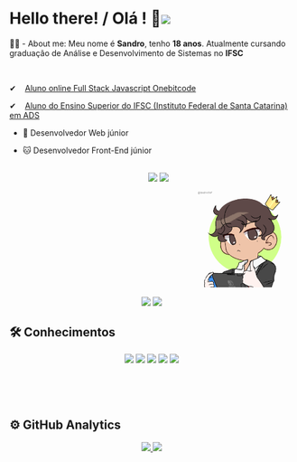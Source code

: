 <h1>Hello there! / Olá ! 🤖<img src="https://media0.giphy.com/media/KGMzZvWa5su2O5LCVR/giphy.gif?cid=6c09b952c4tyhm22a1wiatx00j3997ldr1ivm17vw50eze1m&rid=giphy.gif&ct=s" width="60px"></h1>

<p>👨‍💻 - About me: Meu nome é <b>Sandro</b>, tenho <b>18 anos</b>. Atualmente cursando graduação de Análise e Desenvolvimento de Sistemas no <b>IFSC</b></p>

<br>
<p>✔&nbsp&nbsp&nbsp&nbsp<a href="https://onebitcode.com/lp/">Aluno online Full Stack Javascript Onebitcode</a></p>
<p>✔&nbsp&nbsp&nbsp&nbsp<a href="https://www.ifsc.edu.br">Aluno do Ensino Superior do IFSC (Instituto Federal de Santa Catarina) em ADS</a>
<br>

- 🐉 Desenvolvedor Web júnior
- 🐱 Desenvolvedor Front-End júnior
<br><br>
  
  <p align="center"><img src='https://user-images.githubusercontent.com/93799829/186530211-5bb7c44e-ce67-4615-afb8-718007ff6cf9.gif' width="50px"><b> </b><img src='https://user-images.githubusercontent.com/93799829/186530211-5bb7c44e-ce67-4615-afb8-718007ff6cf9.gif' width="50px"></p>
  <p align="right"><img width="170px" style="position='absolute'" src='download20220905161600.png'</p>
  
<p align="center"> 
<a href="https://www.linkedin.com/in/sandro-medeiros-da-cunha-362b60249/"><img src='https://img.shields.io/badge/LinkedIn-0077B5?style=for-the-badge&logo=linkedin&logoColor=white'></a>
<a href="https://www.instagram.com/sandromedeiroscunha/"><img src='https://img.shields.io/badge/Instagram-E4405F?style=for-the-badge&logo=instagram&logoColor=white'></a>
</p>
<p align="right"></p>
  
## 🛠 Conhecimentos  
<p align="center"><img src='https://img.shields.io/badge/HTML5-E34F26?style=for-the-badge&logo=html5&logoColor=white'> <img src='https://img.shields.io/badge/CSS3-1572B6?style=for-the-badge&logo=css3&logoColor=white'> <img src='https://img.shields.io/badge/Sass-CC6699?style=for-the-badge&logo=sass&logoColor=white'> <img src='https://img.shields.io/badge/JavaScript-323330?style=for-the-badge&logo=javascript&logoColor=F7DF1E'> <img src='https://img.shields.io/badge/Bootstrap-563D7C?style=for-the-badge&logo=bootstrap&logoColor=white'></p>
<br><br><br>

## ⚙ GitHub Analytics 

<div align="center">
  <a href="https://github.com/rafaballerini">
  <img height="180em" src="https://github-readme-stats.vercel.app/api?username=sandrocunha1&show_icons=true&theme=synthwave"/>
  <img height="180em" src="https://github-readme-stats.vercel.app/api/top-langs/?username=sandrocunha1&layout=compact&hide=html&theme=synthwave"/>
</div>
